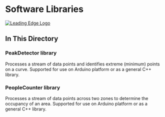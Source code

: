 # Software Libraries

[![Leading Edge Logo](https://media-exp1.licdn.com/dms/image/C4E0BAQF-UbPKHHBySg/company-logo_200_200/0?e=2159024400&v=beta&t=gL1TuL_tFEYqSpDxn2hsdtfIJe7isOleo7h-oLenYiE)](https://www.linkedin.com/company/leading-edge-mcmaster)

## In This Directory


### PeakDetector library 
Processes a stream of data points and identifies extreme (minimum) points on a curve. 
Supported for use on Arduino platform or as a general C++ library.

### PeopleCounter library 
Processes a stream of data points across two zones to determine the occupancy of an area.
Supported for use on Arduino platform or as a general C++ library. 


